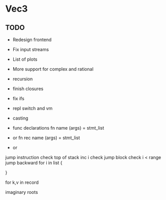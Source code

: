 # Vec3

## TODO

- Redesign frontend
- Fix input streams
- List of plots
- More support for complex and rational
- recursion
- finish closures
- fix ifs
- repl switch and vm
- casting

- func declarations
fn name (args) = stmt_list
- or
fn rec name (args) = stmt_list
- or

jump instruction check top of stack
inc i 
check jump block
check i < range jump backward
for i in list {
 
}

for k,v in record

imaginary roots


